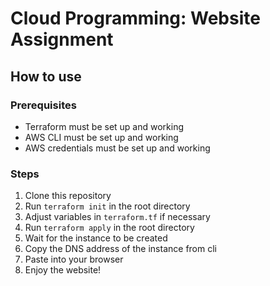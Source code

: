 # Cloud Programming: Website Assignment

## How to use

### Prerequisites
* Terraform must be set up and working
* AWS CLI must be set up and working
* AWS credentials must be set up and working

### Steps
1. Clone this repository
2. Run `terraform init` in the root directory
3. Adjust variables in `terraform.tf` if necessary
4. Run `terraform apply` in the root directory
5. Wait for the instance to be created
6. Copy the DNS address of the instance from cli
7. Paste into your browser
8. Enjoy the website!
 

